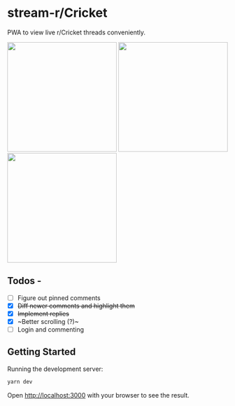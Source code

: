 

# stream-r/Cricket
PWA to view live r/Cricket threads conveniently.

<img width="250" src="https://user-images.githubusercontent.com/27387245/132201393-92f3d8c2-1e72-4ba3-abf8-05f4bdeafba5.png"/> <img width="250" src="https://user-images.githubusercontent.com/27387245/132201256-92862bdd-a1ef-404e-ab31-c8752ea3f412.png"/>
<img width="250" src="https://user-images.githubusercontent.com/27387245/132877992-8996168b-4c92-4a6f-88e7-a5624838ddf0.png"/>


## Todos -
- [ ] Figure out pinned comments 
- [x] ~~Diff newer comments and highlight them~~
- [x] ~~Implement replies~~
- [x] ~Better scrolling (?)~
- [ ] Login and commenting

## Getting Started

Running the development server:

```bash
yarn dev
```

Open [http://localhost:3000](http://localhost:3000) with your browser to see the result.

